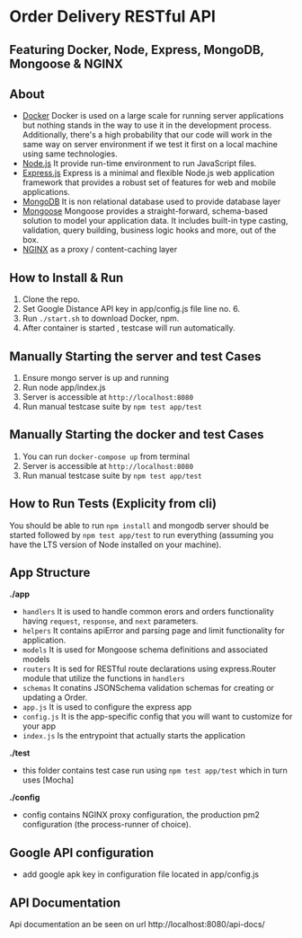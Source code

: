 # Order Delivery RESTful API
## Featuring Docker, Node, Express, MongoDB, Mongoose & NGINX

## About

- [Docker](https://www.docker.com/) Docker is used on a large scale for running server applications but nothing stands in the way to use it in the development process. Additionally, there's a high probability that our code will work in the same way on server environment if we test it first on a local machine using same technologies.
- [Node.js](https://nodejs.org/en/) It provide run-time environment to run JavaScript files.
- [Express.js](https://expressjs.com/) Express is a minimal and flexible Node.js web application framework that provides a robust set of features for web and mobile applications.
- [MongoDB](https://www.mongodb.com/) It is non relational database used to provide database layer
- [Mongoose](https://mongoosejs.com/) Mongoose provides a straight-forward, schema-based solution to model your application data. It includes built-in type casting, validation, query building, business logic hooks and more, out of the box.
- [NGINX](https://docs.nginx.com/nginx/admin-guide/content-cache/content-caching/) as a proxy / content-caching layer

## How to Install & Run

1.  Clone the repo.
2.  Set Google Distance API key in app/config.js file line no. 6.
3.  Run `./start.sh` to download Docker, npm.
4.  After container is started , testcase will run automatically.

## Manually Starting the server and test Cases

1. Ensure mongo server is up and running
2. Run node app/index.js
2. Server is accessible at `http://localhost:8080`
3. Run manual testcase suite by `npm test app/test`

## Manually Starting the docker and test Cases

1. You can run `docker-compose up` from terminal
2. Server is accessible at `http://localhost:8080`
3. Run manual testcase suite by `npm test app/test`

## How to Run Tests (Explicity from cli)

 You should be able to run `npm install` and mongodb server should be started followed by `npm test app/test` to run everything (assuming you have the LTS version of Node installed on your machine).

## App Structure

**./app**

- `handlers` It is used to handle common erors and orders functionality having `request`, `response`, and `next` parameters.
- `helpers` It contains apiError and parsing page and limit functionality for application.
- `models` It is used for Mongoose schema definitions and associated models
- `routers` It is sed for RESTful route declarations using express.Router module that utilize the functions in `handlers`
- `schemas` It conatins JSONSchema validation schemas for creating or updating a Order.
- `app.js` It is used to  configure the express app
- `config.js` It is the app-specific config that you will want to customize for your app
- `index.js` Is the entrypoint that actually starts the application

**./test**

- this folder contains test case run using `npm test app/test` which in turn uses [Mocha]

**./config**

- config contains NGINX proxy configuration, the production pm2 configuration (the process-runner of choice).

## Google API configuration ##

- add google apk key in configuration file located in app/config.js


## API Documentation
Api documentation an be seen on url http://localhost:8080/api-docs/
